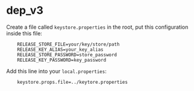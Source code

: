 # dep_v3

Create a file called `keystore.properties` in the root, put this configuration inside this file:
````shell
    RELEASE_STORE_FILE=your/key/store/path
    RELEASE_KEY_ALIAS=your_key_alias
    RELEASE_STORE_PASSWORD=store_password
    RELEASE_KEY_PASSWORD=key_password
````

Add this line into your `local.properties`:
````shell
    keystore.props.file=../keytore.properties
````